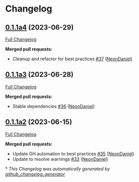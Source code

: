 # Changelog

## [0.1.1a4](https://github.com/NeonGeckoCom/skill-fallback_wolfram_alpha/tree/0.1.1a4) (2023-06-29)

[Full Changelog](https://github.com/NeonGeckoCom/skill-fallback_wolfram_alpha/compare/0.1.1a3...0.1.1a4)

**Merged pull requests:**

- Cleanup and refactor for best practices [\#37](https://github.com/NeonGeckoCom/skill-fallback_wolfram_alpha/pull/37) ([NeonDaniel](https://github.com/NeonDaniel))

## [0.1.1a3](https://github.com/NeonGeckoCom/skill-fallback_wolfram_alpha/tree/0.1.1a3) (2023-06-28)

[Full Changelog](https://github.com/NeonGeckoCom/skill-fallback_wolfram_alpha/compare/0.1.1a2...0.1.1a3)

**Merged pull requests:**

- Stable dependencies [\#36](https://github.com/NeonGeckoCom/skill-fallback_wolfram_alpha/pull/36) ([NeonDaniel](https://github.com/NeonDaniel))

## [0.1.1a2](https://github.com/NeonGeckoCom/skill-fallback_wolfram_alpha/tree/0.1.1a2) (2023-06-15)

[Full Changelog](https://github.com/NeonGeckoCom/skill-fallback_wolfram_alpha/compare/0.1.0...0.1.1a2)

**Merged pull requests:**

- Update GH automation to best practices [\#35](https://github.com/NeonGeckoCom/skill-fallback_wolfram_alpha/pull/35) ([NeonDaniel](https://github.com/NeonDaniel))
- Update to resolve warnings [\#33](https://github.com/NeonGeckoCom/skill-fallback_wolfram_alpha/pull/33) ([NeonDaniel](https://github.com/NeonDaniel))



\* *This Changelog was automatically generated by [github_changelog_generator](https://github.com/github-changelog-generator/github-changelog-generator)*
